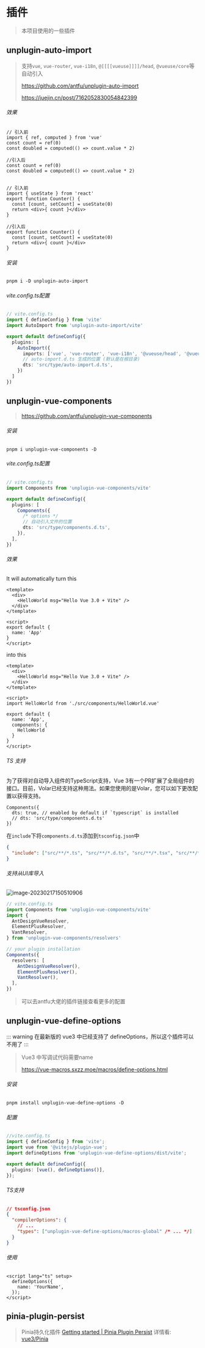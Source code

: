 # 插件


> 本项目使用的一些插件

## unplugin-auto-import

> 支持`vue`, `vue-router`, `vue-i18n`, `@[[[[vueuse]]]]/head`, `@vueuse/core`等自动引入
>
> https://github.com/antfu/unplugin-auto-import
>
> https://juejin.cn/post/7162052830054842399

###### 效果

```tsx
// 引入前
import { ref, computed } from 'vue'
const count = ref(0)
const doubled = computed(() => count.value * 2)

//引入后
const count = ref(0)
const doubled = computed(() => count.value * 2)


// 引入前
import { useState } from 'react'
export function Counter() {
  const [count, setCount] = useState(0)
  return <div>{ count }</div>
}

//引入后
export function Counter() {
  const [count, setCount] = useState(0)
  return <div>{ count }</div>
}
```

###### 安装

```shell
pnpm i -D unplugin-auto-import
```

###### vite.config.ts配置

```ts
// vite.config.ts
import { defineConfig } from 'vite'
import AutoImport from 'unplugin-auto-import/vite'

export default defineConfig({
  plugins: [
    AutoImport({
      imports: ['vue', 'vue-router', 'vue-i18n', '@vueuse/head', '@vueuse/core'],
      // auto-import.d.ts 生成的位置 (默认是在根目录)
      dts: 'src/type/auto-import.d.ts',
    })
  ]
})
```

## unplugin-vue-components

> https://github.com/antfu/unplugin-vue-components

###### 安装

```shell
pnpm i unplugin-vue-components -D
```

###### vite.config.ts配置

```ts
// vite.config.ts
import Components from 'unplugin-vue-components/vite'

export default defineConfig({
  plugins: [
    Components({ 
      /* options */ 
      // 自动引入文件的位置
      dts: 'src/type/components.d.ts',
    }),
  ],
})
```

###### 效果

It will automatically turn this

```vue
<template>
  <div>
    <HelloWorld msg="Hello Vue 3.0 + Vite" />
  </div>
</template>

<script>
export default {
  name: 'App'
}
</script>
```

into this

```vue
<template>
  <div>
    <HelloWorld msg="Hello Vue 3.0 + Vite" />
  </div>
</template>

<script>
import HelloWorld from './src/components/HelloWorld.vue'

export default {
  name: 'App',
  components: {
    HelloWorld
  }
}
</script>
```

###### TS 支持

为了获得对自动导入组件的TypeScript支持，Vue 3有一个PR扩展了全局组件的接口。目前，Volar已经支持这种用法。如果您使用的是Volar，您可以如下更改配置以获得支持。

```tsx
Components({
  dts: true, // enabled by default if `typescript` is installed
  // dts: 'src/type/components.d.ts'
})
```

在`include`下将`components.d.ts`添加到`tsconfig.json`中

```json
{
  "include": ["src/**/*.ts", "src/**/*.d.ts", "src/**/*.tsx", "src/**/*.vue"],
}
```

###### 支持从UI库导入

<img src="https://huyu-blog.oss-cn-hangzhou.aliyuncs.com/img/image-20230217150510906.png" alt="image-20230217150510906"  />

```ts
// vite.config.ts
import Components from 'unplugin-vue-components/vite'
import {
  AntDesignVueResolver,
  ElementPlusResolver,
  VantResolver,
} from 'unplugin-vue-components/resolvers'

// your plugin installation
Components({
  resolvers: [
    AntDesignVueResolver(),
    ElementPlusResolver(),
    VantResolver(),
  ],
})
```

> 可以去antfu大佬的插件链接查看更多的配置

## unplugin-vue-define-options

::: warning
在最新版的 vue3 中已经支持了 defineOptions，所以这个插件可以不用了
:::

> Vue3 中写调试代码需要name
>
> https://vue-macros.sxzz.moe/macros/define-options.html

###### 安装

```shell
pnpm install unplugin-vue-define-options -D
```

###### 配置

```ts
//vite.config.ts
import { defineConfig } from 'vite';
import vue from '@vitejs/plugin-vue';
import defineOptions from 'unplugin-vue-define-options/dist/vite';

export default defineConfig({
  plugins: [vue(), defineOptions()],
});
```

###### TS支持

```json
// tsconfig.json
{
  "compilerOptions": {
    // ...
    "types": ["unplugin-vue-define-options/macros-global" /* ... */]
  }
}
```

###### 使用

```vue
<script lang="ts" setup>
  defineOptions({
    name: 'YourName',
  });
</script>
```

## pinia-plugin-persist

> Pinia持久化插件
> [Getting started | Pinia Plugin Persist](https://seb-l.github.io/pinia-plugin-persist/#vue3)
> 详情看: 
> [vue3/Pinia](https://github.com/pan52yu/MyNote/blob/main/vue3/Pinia.md)